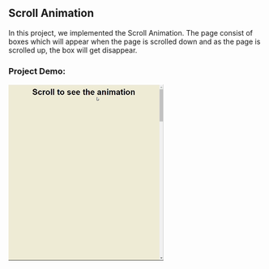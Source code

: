 ## Scroll Animation
In this project, we implemented the Scroll Animation. The page consist of boxes which will appear when the page is scrolled down and as the page is scrolled up, the box will get disappear. 

### Project Demo:
![Project Demo](https://github.com/milan-vishnoi/50-Days-50-Projects/blob/main/6.%20Scroll%20Animation/demo.gif)